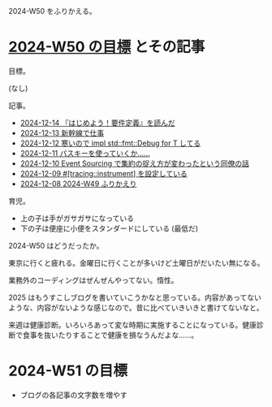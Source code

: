 2024-W50 をふりかえる。

# [2024-W50 の目標][2024-12-08] とその記事

目標。

(なし)

記事。

- [2024-12-14 『はじめよう！要件定義』を読んだ][2024-12-14]
- [2024-12-13 新幹線で仕事][2024-12-13]
- [2024-12-12 寒いので impl std::fmt::Debug for T してる][2024-12-12]
- [2024-12-11 パスキーを使っていくか……][2024-12-11]
- [2024-12-10 Event Sourcing で集約の捉え方が変わったという同僚の話][2024-12-10]
- [2024-12-09 #\[tracing::instrument\] を設定している][2024-12-09]
- [2024-12-08 2024-W49 ふりかえり][2024-12-08]

育児。

- 上の子は手がガサガサになっている
- 下の子は便座に小便をスタンダードにしている (最低だ)

2024-W50 はどうだったか。

東京に行くと疲れる。金曜日に行くことが多いけど土曜日がだいたい無になる。

業務外のコーディングはぜんぜんやってない。惰性。

2025 はもうすこしブログを書いていこうかなと思っている。内容があってないような、内容がないような感じなので。昔に比べていきいきと書けてないなと。

来週は健康診断。いろいろあって変な時期に実施することになっている。健康診断で食事を抜いたりすることで健康を損なうんだよな……。

# 2024-W51 の目標

- ブログの各記事の文字数を増やす

[2024-12-08]: https://blog.bouzuya.net/2024/12/08/
[2024-12-09]: https://blog.bouzuya.net/2024/12/09/
[2024-12-10]: https://blog.bouzuya.net/2024/12/10/
[2024-12-11]: https://blog.bouzuya.net/2024/12/11/
[2024-12-12]: https://blog.bouzuya.net/2024/12/12/
[2024-12-13]: https://blog.bouzuya.net/2024/12/13/
[2024-12-14]: https://blog.bouzuya.net/2024/12/14/
